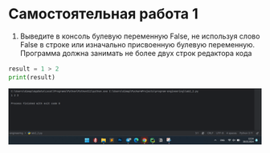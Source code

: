 # Самостоятельная работа 1

1) Выведите в консоль булевую переменную False, не используя слово False в строке или
изначально присвоенную булевую переменную. Программа должна занимать не более двух
строк редактора кода

```python
result = 1 > 2
print(result)
```

![img](https://github.com/dpopovd/program-engineering/blob/lab2/pic/lab2_2.png)